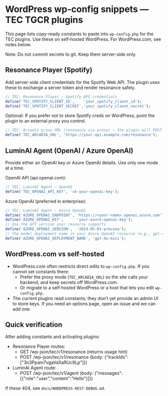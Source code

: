 # WordPress wp-config snippets — TEC TGCR plugins

This page lists copy-ready constants to paste into `wp-config.php` for the TEC plugins. Use these on self‑hosted WordPress. For WordPress.com, see notes below.

Note: Do not commit secrets to git. Keep them server-side only.

## Resonance Player (Spotify)

Add server-side client credentials for the Spotify Web API. The plugin uses these to exchange a server token and render resonance safely.

```php
// TEC: Resonance Player — Spotify API credentials
define('TEC_SPOTIFY_CLIENT_ID',    'your_spotify_client_id');
define('TEC_SPOTIFY_CLIENT_SECRET','your_spotify_client_secret');
```

Optional: If you prefer not to store Spotify creds on WordPress, point the plugin to an external proxy you control.

```php
// TEC: Arcadia proxy URL (resonance via proxy) — the plugin will POST here instead of Spotify
define('TEC_ARCADIA_URL', 'https://your-api.example.com/resonance');
```

## LuminAI Agent (OpenAI / Azure OpenAI)

Provide either an OpenAI key or Azure OpenAI details. Use only one mode at a time.

OpenAI API (api.openai.com):

```php
// TEC: LuminAI Agent — OpenAI
define('TEC_OPENAI_API_KEY', 'sk-your-openai-key');
```

Azure OpenAI (preferred in enterprise):

```php
// TEC: LuminAI Agent — Azure OpenAI
define('AZURE_OPENAI_ENDPOINT', 'https://<your-name>.openai.azure.com');
define('AZURE_OPENAI_KEY',      'your-azure-openai-key');
// Use the API version your resource supports
define('AZURE_OPENAI_VERSION',  '2024-05-01-preview');
// The model deployment name in your Azure OpenAI resource (e.g., gpt-4o-mini)
define('AZURE_OPENAI_DEPLOYMENT_NAME', 'gpt-4o-mini');
```

## WordPress.com vs self‑hosted

- WordPress.com often restricts direct edits to `wp-config.php`. If you cannot set constants there:
  - Prefer the proxy mode (`TEC_ARCADIA_URL`) so the site calls your backend, and keep secrets off WordPress.com.
  - Or migrate to a self‑hosted WordPress or a host that lets you edit `wp-config.php`.
- The current plugins read constants; they don’t yet provide an admin UI to store keys. If you need an options page, open an issue and we can add one.

## Quick verification

After adding constants and activating plugins:

- Resonance Player routes:
  - GET /wp-json/tec/v1/resonance (returns usage hint)
  - POST /wp-json/tec/v1/resonance (body: {"trackIds":["3n3Ppam7vgaVa1iaRUc9Lp"]})
- LuminAI Agent route:
  - POST /wp-json/tec/v1/agent (body: {"messages":[{"role":"user","content":"Hello"}]})

If these 404, see `docs/WORDPRESS-REST-DEBUG.md`.
